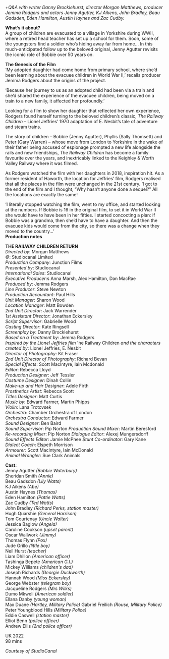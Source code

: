 

+_Q&A with writer Danny Brocklehurst, director Morgan Matthews, producer Jemma Rodgers and actors Jenny Agutter, KJ Aikens, John Bradley, Beau Gadsden, Eden Hamilton, Austin Haynes and Zac Cudby._  

**What’s it about?**  
A group of children are evacuated to a village in Yorkshire during WWII, where a retired head teacher has set up a school for them. Soon, some of the youngsters find a soldier who’s hiding away far from home... In this much-anticipated follow up to the beloved original, Jenny Agutter revisits the iconic role of Bobbie over 50 years on.  

**The Genesis of the Film**  
‘My adopted daughter had come home from primary school, where she’d been learning about the evacuee children in World War II,’ recalls producer Jemma Rodgers about the origins of the project.

‘Because her journey to us as an adopted child had been via a train and she’d shared the experience of the evacuee children, being moved on a train to a new family, it affected her profoundly.’

Looking for a film to show her daughter that reflected her own experience, Rodgers found herself turning to the beloved children’s classic, _The Railway Children_ – Lionel Jeffries’ 1970 adaptation of E. Nesbit’s tale of adventure and steam trains.

The story of children – Bobbie (Jenny Agutter), Phyllis (Sally Thomsett) and Peter (Gary Warren) – whose move from London to Yorkshire in the wake of their father being accused of espionage prompted a new life alongside the rails and new friendships, _The Railway Children_ has become a family favourite over the years, and inextricably linked to the Keighley & Worth Valley Railway where it was filmed.

As Rodgers watched the film with her daughters in 2018, inspiration hit. As a former resident of Haworth, the location for Jeffries’ film, Rodgers realised that all the places in the film were unchanged in the 21st century. ‘I got to the end of the film and I thought, “Why hasn’t anyone done a sequel?” All the locations are exactly the same!

‘I literally stopped watching the film, went to my office, and started looking at the numbers. If Bobbie is 16 in the original film, to set it in World War II she would have to have been in her fifties. I started concocting a plan: if Bobbie was a grandma, then she’d have to have a daughter. And then the evacuee kids would come from the city, so there was a change when they moved to the country…’  
**Production notes**  

**THE RAILWAY CHILDREN RETURN**  
_Directed by_: Morgan Matthews  
_©_: Studiocanal Limited  
_Production Company_: Junction Films  
_Presented by_: Studiocanal  
_International Sales_: Studiocanal  
_Executive Producer_:s Anna Marsh, Alex Hamilton,
Dan MacRae  
_Produced by_: Jemma Rodgers  
_Line Producer_: Steve Newton  
_Production Accountant_: Paul Hills  
_Unit Manager_: Sharon Wood  
_Location Manager_: Matt Bowden  
_2nd Unit Director_: Jack Warrender  
_1st Assistant Director_: Jonathan Eckersley  
_Script Supervisor_: Gabrielle Wood  
_Casting Director_: Kate Ringsell  
_Screenplay by_: Danny Brocklehurst  
_Based on a Treatment by_: Jemma Rodgers  
_Inspired by the Lionel Jeffries film_ 'he Railway Children _and the characters created by_: Lionel Jeffries, E. Nesbit  
_Director of Photography_: Kit Fraser  
_2nd Unit Director of Photography_: Richard Bevan  
_Special Effects_: Scott MacIntyre, Iain Mcdonald  
_Editor_: Rebecca Lloyd  
_Production Designer_: Jeff Tessler  
_Costume Designer_: Dinah Collin  
_Make-up and Hair Designer_: Adele Firth  
_Prosthetics Artist_: Rebecca Scott  
_Titles Designer_: Matt Curtis  
_Music by_: Edward Farmer, Martin Phipps  
_Violin_: Lana Trotovsek  
_Orchestra_: Chamber Orchestra of London  
_Orchestra Conductor_: Edward Farmer  
_Sound Designer_: Ben Baird  
_Sound Supervisor_: Pip Norton
_Production Sound Mixer_: Martin Beresford  
_Re-recording Mixer_: Pip Norton
_Dialogue Editor_: Alexej Mungersdorff  
_Sound Effects Editor_: Jamie McPhee
_Stunt Co-ordinator_: Gary Kane  
_Dialect Coach_: Elspeth Morrison  
_Armourer_: Scott MacIntyre, Iain McDonald  
_Animal Wrangler_: Sue Clark Animals  

**Cast:**  
Jenny Agutter _(Bobbie Waterbury)_  
Sheridan Smith _(Annie)_  
Beau Gadsdon _(Lily Watts)_  
KJ Aikens _(Abe)_  
Austin Haynes _(Thomas)_  
Eden Hamilton _(Pattie Watts)_  
Zac Cudby _(Ted Watts)_  
John Bradley _(Richard Perks, station master)_  
Hugh Quarshie _(General Harrison)_  
Tom Courtenay _(Uncle Walter)_  
Jessica Baglow _(Angela)_  
Caroline Cookson _(upset parent)_  
Oscar Wallwork _(Jimmy)_  
Thomas Flynn _(Pox)_  
Jude Grillo _(little boy)_  
Neil Hurst _(teacher)_  
Liam Dhillon _(American officer)_  
Tashinga Bepete _(American G.I.)_  
Mickey Williams _(children's dad)_  
Joseph Richards _(Georgie Duckworth)_  
Hannah Wood _(Miss Eckersley)_  
George Webster _(telegram boy)_  
Jacqueline Rodgers _(Mrs Wilks)_  
Dumo Mkweli _(American soldier)_  
Ellana Danby _(young woman)_  
Max Duane _(Hartley, Military Police)_
Gabriel Freilich _(Rouse, Military Police)_  
Peter Youngblood Hills _(Military Police)_  
Eddie Caswell _(station master)_  
Elliot Benn _(police officer)_  
Andrew Ellis _(2nd police officer)_  

UK 2022  
98 mins  

_Courtesy of StudioCanal_  
<!--stackedit_data:
eyJoaXN0b3J5IjpbMjgwMzAzOTM5XX0=
-->